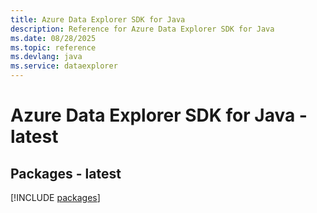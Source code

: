 ```yaml
---
title: Azure Data Explorer SDK for Java
description: Reference for Azure Data Explorer SDK for Java
ms.date: 08/28/2025
ms.topic: reference
ms.devlang: java
ms.service: dataexplorer
---
```

# Azure Data Explorer SDK for Java - latest
## Packages - latest
[!INCLUDE [packages](data-explorer-index.md)]